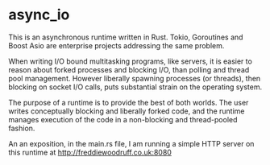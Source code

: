 # async_io

This is an asynchronous runtime written in Rust. Tokio, Goroutines and Boost Asio are enterprise projects addressing the same problem.

When writing I/O bound multitasking programs, like servers, it is easier to reason about forked processes and blocking I/O, than polling and thread pool management. However liberally spawning processes (or threads), then blocking on socket I/O calls, puts substantial strain on the operating system.

The purpose of a runtime is to provide the best of both worlds. The user writes conceptually blocking and liberally forked code, and the runtime manages execution of the code in a non-blocking and thread-pooled fashion.

An an exposition, in the main.rs file, I am running a simple HTTP server on this runtime at http://freddiewoodruff.co.uk:8080
